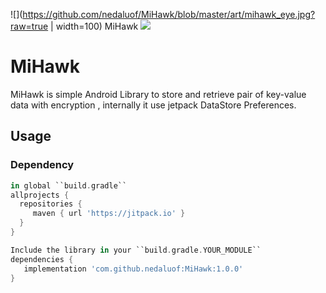 ![](https://github.com/nedaluof/MiHawk/blob/master/art/mihawk_eye.jpg?raw=true | width=100) MiHawk [![](https://jitpack.io/v/nedaluof/MiHawk.svg)](https://jitpack.io/#nedaluof/MiHawk)
# MiHawk
MiHawk is simple Android Library to store and retrieve pair of key-value data with encryption , internally it use jetpack DataStore Preferences. 

Usage
-----

### Dependency

```groovy
in global ``build.gradle``
allprojects {
  repositories {
     maven { url 'https://jitpack.io' }
  }
}

Include the library in your ``build.gradle.YOUR_MODULE``
dependencies {
   implementation 'com.github.nedaluof:MiHawk:1.0.0'
}
```
